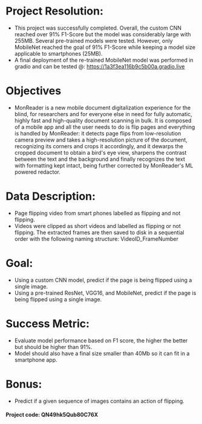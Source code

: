 # Project Resolution:

- This project was successfully completed. Overall, the custom CNN reached over 91% F1-Score but the model was considerably large with 255MB. Several pre-trained models were tested. However, only MobileNet reached the goal of 91% F1-Score while keeping a model size applicable to smartphones (25MB). 
- A final deployment of the re-trained MobileNet model was performed in gradio and can be tested @: https://1a3f3ea116b9c5b00a.gradio.live


# Objectives

- MonReader is a new mobile document digitalization experience for the blind, for researchers and for everyone else in need for fully automatic, highly fast and high-quality document scanning in bulk. It is composed of a mobile app and all the user needs to do is flip pages and everything is handled by MonReader: it detects page flips from low-resolution camera preview and takes a high-resolution picture of the document, recognizing its corners and crops it accordingly, and it dewarps the cropped document to obtain a bird's eye view, sharpens the contrast between the text and the background and finally recognizes the text with formatting kept intact, being further corrected by MonReader's ML powered redactor.

# Data Description:

- Page flipping video from smart phones labelled as flipping and not flipping.
- Videos were clipped as short videos and labelled as flipping or not flipping. The extracted frames are then saved to disk in a sequential order with the following naming structure: VideoID_FrameNumber

# Goal:

- Using a custom CNN model, predict if the page is being flipped using a single image.
- Using a pre-trained ResNet, VGG16, and MobileNet, predict if the page is being flipped using a single image.

# Success Metric:

- Evaluate model performance based on F1 score, the higher the better but should be higher than 91%.
- Model should also have a final size smaller than 40Mb so it can fit in a smartphone app.

# Bonus:

- Predict if a given sequence of images contains an action of flipping.

#### Project code: QN49hk5Qub80C76X
